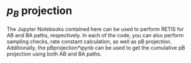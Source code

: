 # $p_B$ projection
The Jupyter Notebooks contained here can be used to perform RETIS for AB and BA paths, respectively. In each of the code, you can also perform sampling checks, rate constant calculation, as well as pB projection. Additionally, the pBprojection*ipynb can be used to get the cumulative pB projection using both AB and BA paths. 
